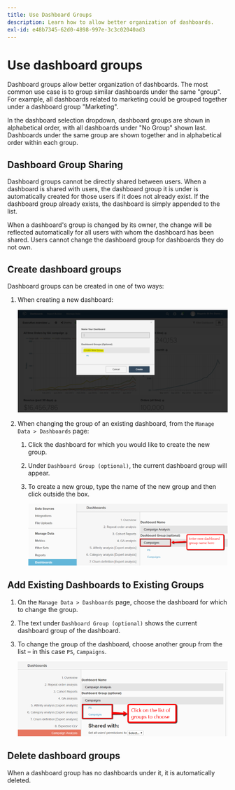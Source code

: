 ```yaml
---
title: Use Dashboard Groups
description: Learn how to allow better organization of dashboards.
exl-id: e48b7345-62d0-4898-997e-3c3c02040ad3
---
```

# Use dashboard groups

Dashboard groups allow better organization of dashboards. The most common use case is to group similar dashboards under the same "group". For example, all dashboards related to marketing could be grouped together under a dashboard group "Marketing".

In the dashboard selection dropdown, dashboard groups are shown in alphabetical order, with all dashboards under "No Group" shown last. Dashboards under the same group are shown together and in alphabetical order within each group.

## Dashboard Group Sharing

Dashboard groups cannot be directly shared between users. When a dashboard is shared with users, the dashboard group it is under is automatically created for those users if it does not already exist. If the dashboard group already exists, the dashboard is simply appended to the list.

When a dashboard's group is changed by its owner, the change will be reflected automatically for all users with whom the dashboard has been shared. Users cannot change the dashboard group for dashboards they do not own.

## Create dashboard groups

Dashboard groups can be created in one of two ways:

1. When creating a new dashboard:

   ![create dashboard group](../../assets/create-dashboard-groups-new-dashboard.png)

1. When changing the group of an existing dashboard, from the `Manage Data > Dashboards` page:

   1. Click the dashboard for which you would like to create the new group.

   1. Under `Dashboard Group (optional)`, the current dashboard group will appear.

   1. To create a new group, type the name of the new group and then click outside the box.

      ![create dashboard group](../../assets/create-dashboard-groups-existing-dashboard.png)

## Add Existing Dashboards to Existing Groups

1. On the `Manage Data > Dashboards` page, choose the dashboard for which to change the group.

1. The text under `Dashboard Group (optional)` shows the current dashboard group of the dashboard.

1. To change the group of the dashboard, choose another group from the list – in this case `PS`, `Campaigns`.

   ![change group dashboard](../../assets/add-existing-dashboard-existing-group.png)

## Delete dashboard groups

When a dashboard group has no dashboards under it, it is automatically deleted.
